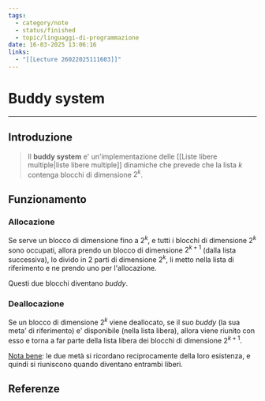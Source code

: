 ```yaml
---
tags:
  - category/note
  - status/finished
  - topic/linguaggi-di-programmazione
date: 16-03-2025 13:06:16
links:
  - "[[Lecture 26022025111603]]"
---
```

# Buddy system
---
## Introduzione
> Il **buddy system** e' un'implementazione delle [[Liste libere multiple|liste libere multiple]] dinamiche che prevede che la lista $k$ contenga blocchi di dimensione $2^{k}$.

## Funzionamento
### Allocazione
Se serve un blocco di dimensione fino a $2^{k}$, e tutti i blocchi di dimensione $2^{k}$ sono occupati, allora prendo un blocco di dimensione $2^{k+1}$ (dalla lista successiva), lo divido in 2 parti di dimensione $2^{k}$, li metto nella lista di riferimento e ne prendo uno per l'allocazione.

Questi due blocchi diventano _buddy_.

### Deallocazione
Se un blocco di dimensione $2^{k}$ viene deallocato, se il suo _buddy_ (la sua meta' di riferimento) e' disponibile (nella lista libera), allora viene riunito con esso e torna a far parte della lista libera dei blocchi di dimensione $2^{k+1}$.

<u>Nota bene</u>: le due metà si ricordano reciprocamente della loro esistenza, e quindi si riuniscono quando diventano entrambi liberi.

## Referenze